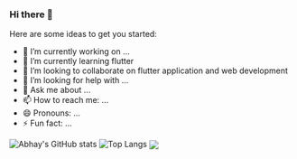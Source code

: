 ### Hi there 👋

Here are some ideas to get you started:

- 🔭 I’m currently working on ...
- 🌱 I’m currently learning flutter
- 👯 I’m looking to collaborate on flutter application and web development
- 🤔 I’m looking for help with ...
- 💬 Ask me about ...
- 📫 How to reach me: ...
- 😄 Pronouns: ...
- ⚡ Fun fact: ...


![Abhay's GitHub stats](https://github-readme-stats.vercel.app/api?username=abhaygt03&theme=radical)
![Top Langs](https://github-readme-stats.vercel.app/api/top-langs/?username=abhaygt03&theme=radical&layout=compact)
<a href="https://github.com/abhaygt03/github-readme-stats">
  <img align="center" src="https://github-readme-stats.vercel.app/api/top-langs/?username=abhaygt03&theme=radical&layout=compact" />
</a>
